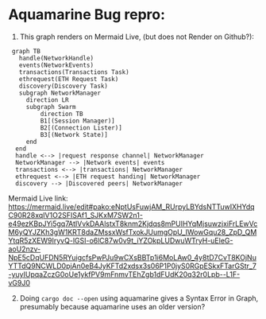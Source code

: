 # Aquamarine Bug repro:

1. This graph renders on Mermaid Live, (but does not Render on Github?):

```
 graph TB
   handle(NetworkHandle)
   events(NetworkEvents)
   transactions(Transactions Task)
   ethrequest(ETH Request Task)
   discovery(Discovery Task)
   subgraph NetworkManager
     direction LR
     subgraph Swarm
         direction TB
         B1[(Session Manager)]
         B2[(Connection Lister)]
         B3[(Network State)]
     end
  end
  handle <--> |request response channel| NetworkManager
  NetworkManager --> |Network events| events
  transactions <--> |transactions| NetworkManager
  ethrequest <--> |ETH request handing| NetworkManager
  discovery --> |Discovered peers| NetworkManager
```

Mermaid Live link: https://mermaid.live/edit#pako:eNptUsFuwjAM_RUrpyLBYdsNTTuwIXHYdqC90R28xqIV1O2SFISAf1_SJKxM7SW2n1-e49ezKBpJYi5gq7AtIVvkDAAlstxT8knm2Kjdqs8mPUIHYqMjsuwzjxiFrLEwVcM6yQYJZKh3gW1KRT8daZMssxWsfTxokJUumgOpU_IWowGqu28_ZpD_QMYtqR5zXEW9IryvQ-lGSI-o6lC87w0v9t_iYZOkpLUDwuWTryH-uEleG-aoU2nzv-NpE5cDqUFDN5RYuigcfsPwPJu9wCXsBBTp1i6MoLAw0_4y8tD7CvT8KOjNuYTTdQ9NCWLD0pjAn0eB4JyKFTd2xdsx3s06P1P0jyS0RGpESkxFTarGStr_7-yuyIUpqaZczG0oUe1ykfPV9mFnmvTEhZgb1dFUdK20q32r0Lpb--L1F-vG9J0

2. Doing `cargo doc --open` using aquamarine gives a Syntax Error in Graph, presumably because aquamarine uses an older version?
